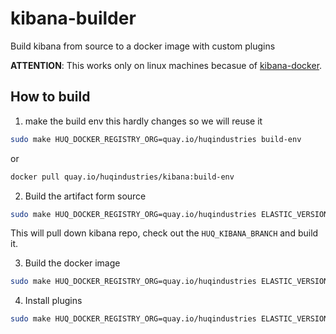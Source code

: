 # kibana-builder
Build kibana from source to a docker image with custom plugins

**ATTENTION**: This works only on linux machines becasue of [kibana-docker](https://github.com/elastic/kibana-docker).


## How to build

1. make the build env this hardly changes so we will reuse it
```bash
sudo make HUQ_DOCKER_REGISTRY_ORG=quay.io/huqindustries build-env
```
or
```bash
docker pull quay.io/huqindustries/kibana:build-env
```

2. Build the artifact form source
```bash
sudo make HUQ_DOCKER_REGISTRY_ORG=quay.io/huqindustries ELASTIC_VERSION=6.2.3 KIBANA_TAG=huq HUQ_KIBANA_BRANCH=... artifacts
```
This will pull down kibana repo, check out the `HUQ_KIBANA_BRANCH` and build it.

3. Build the docker image
```bash
sudo make HUQ_DOCKER_REGISTRY_ORG=quay.io/huqindustries ELASTIC_VERSION=6.2.3 KIBANA_TAG=huq base-image
```

4. Install plugins
```bash
sudo make HUQ_DOCKER_REGISTRY_ORG=quay.io/huqindustries ELASTIC_VERSION=6.2.3 KIBANA_TAG=huq install-plugin
```
